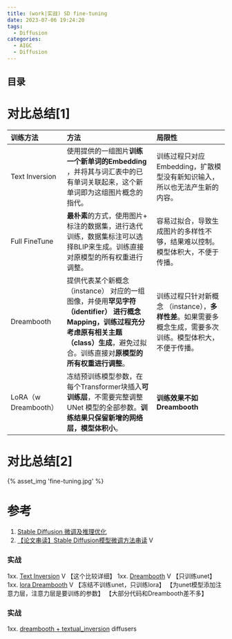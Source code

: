 ```yaml
---
title: (work|实战) SD fine-tuning
date: 2023-07-06 19:24:20
tags:
  - Diffusion
categories: 
  - AIGC
  - Diffusion 
---
```


<p></p>
<!-- more -->

## 目录
<!-- toc -->

# 对比总结[1]

| 训练方法             | 方法                                                         | 局限性                                                       |
| :------------------- | :----------------------------------------------------------- | :----------------------------------------------------------- |
| Text Inversion       | 使用提供的一组图片**训练一个新单词的Embedding** ，并将其与词汇表中的已有单词关联起来，这个新单词即为这组图片概念的指代。 | 训练过程只对应 Embedding，扩散模型没有新知识输入，所以也无法产生新的内容。 |
| Full FineTune        | **最朴素**的方式，使用图片+ 标注的数据集，进行迭代训练，数据集标注可以选择BLIP来生成。训练直接对原模型的所有权重进行调整。 | 容易过拟合，导致生成图片的多样性不够，结果难以控制。模型体积大，不便于传播。 |
| Dreambooth           | 提供代表某个新概念（instance） 对应的一组图像，并使用**罕见字符（identifier） **进行概念Mapping，训练过程充分考虑**原有相关主题（class）生成**，避免过拟合。训练直接对**原模型的所有权重进行调整**。 | 训练过程只针对新概念 （instance），**多样性差**。如果需要多概念生成，需要多次训练。模型体积大，不便于传播。 |
| LoRA（w Dreambooth） | 冻结预训练模型参数，在每个Transformer块插入**可训练层**，不需要完整调整 UNet 模型的全部参数。**训练结果只保留新增的网络层，模型体积小**。 | **训练效果不如Dreambooth**                                   |


# 对比总结[2]
{% asset_img  'fine-tuning.jpg' %}


# 参考
1. [Stable Diffusion 微调及推理优化](https://cloud.tencent.com/developer/article/2302436)
2. [【论文串读】Stable Diffusion模型微调方法串读](https://www.bilibili.com/video/BV19h4y1475y/) V

### 实战
1xx. [Text Inversion](https://www.bilibili.com/video/BV1184y1g7pG/?p=4) V
   【这个比较详细】
1xx. [Dreambooth](https://www.bilibili.com/video/BV1184y1g7pG?p=5) V
   【只训练unet】
1xx. [lora Dreambooth](https://www.bilibili.com/video/BV1184y1g7pG?p=7) V
   【冻结不训练unet，只训练lora】
   【为unet模型添加注意力层，注意力层是要训练的参数】
   【大部分代码和Dreambooth差不多】


### 实战
1xx. [dreambooth + textual_inversion](https://candied-skunk-1ca.notion.site/concept-customization-067033e842b044729d81aed1d96608fd?pvs=4)  diffusers















